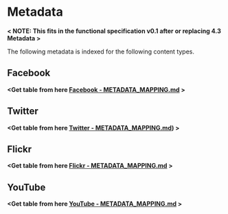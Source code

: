 Metadata
===========

**&lt; NOTE: This fits in the functional specification v0.1 after or replacing 4.3 Metadata &gt;**<br>

The following metadata is indexed for the following content types.

## Facebook
**&lt;Get table from here [Facebook - METADATA_MAPPING.md](../facebook/METADATA.md) &gt;**

## Twitter
**&lt;Get table from here [Twitter - METADATA_MAPPING.md](../twitter/METADATA.md)) &gt;**

## Flickr
**&lt;Get table from here [Flickr - METADATA_MAPPING.md](../flickr/METADATA.md) &gt;**

## YouTube
**&lt;Get table from here [YouTube - METADATA_MAPPING.md](../youtube/METADATA.md) &gt;**
